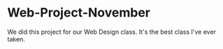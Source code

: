 # Web-Project-November
We did this project for our Web Design class. It's the best class I've ever taken. 
